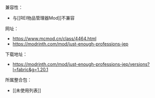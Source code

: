 兼容性：
- 与[[REI物品管理器Mod]]不兼容

网址：
- https://www.mcmod.cn/class/4464.html
- https://modrinth.com/mod/just-enough-professions-jep

下载地址：
- https://modrinth.com/mod/just-enough-professions-jep/versions?l=fabric&g=1.20.1

所属整合包：
- [[未使用列表]]